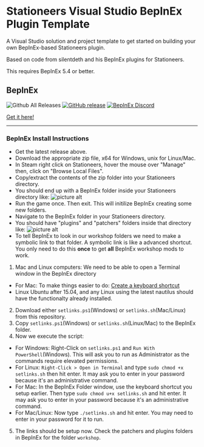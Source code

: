 ﻿# Stationeers Visual Studio BepInEx Plugin Template #
A Visual Studio solution and project template to get started on building your own BepInEx-based Stationeers plugin.

Based on code from silentdeth and his BepInEx plugins for Stationeers.



This requires BepInEx 5.4 or better.

## BepInEx ##
![Github All Releases](https://img.shields.io/github/downloads/bepinex/bepinex/total.svg)
[![GitHub release](https://img.shields.io/github/release/bepinex/bepinex.svg)](https://github.com/BepInEx/BepInEx/releases/latest)
[![BepInEx Discord](https://user-images.githubusercontent.com/7288322/34429117-c74dbd12-ecb8-11e7-896d-46369cd0de5b.png)](https://discord.gg/MpFEDAg)

[Get it here!](https://github.com/BepInEx/BepInEx/releases/latest)

---

### BepInEx Install Instructions ###
* Get the latest release above.
* Download the appropriate zip file, x64 for Windows, unix for Linux/Mac.
* In Steam right click on Stationeers, hover the mouse over "Manage" then, click on "Browse Local Files".
* Copy/extract the contents of the zip folder into your Stationeers directory.
* You should end up with a BepInEx folder inside your Stationeers directory like: ![picture alt](https://i.imgur.com/PpS9gCl.png)
* Run the game once. Then exit. This will initilize BepInEx creating some new folders.
* Navigate to the BepInEx folder in your Stationeers directory.
* You should have "plugins" and "patchers" folders inside that directory like: ![picture alt](https://i.imgur.com/JRwmSie.png)
* To tell BepInEx to look in our workshop folders we need to make a symbolic link to that folder. A symbolic link is like a advanced shortcut. You only need to do this **once** to get **all** BepInEx workshop mods to work. 
1) Mac and Linux computers: We need to be able to open a Terminal window in the BepInEx directory
  * For Mac: To make things easier to do: [Create a keyboard shortcut](https://www.maketecheasier.com/launch-terminal-current-folder-mac/)
  * Linux Ubuntu after 15.04, and any Linux using the latest nautilus should have the functionalty already installed.
2) Download either `setlinks.ps1`(Windows) or `setlinks.sh`(Mac/Linux) from this repository.
3) Copy `setlinks.ps1`(Windows) or `setlinks.sh`(Linux/Mac) to the BepInEx folder.
4) Now we execute the script:
  * For Windows: Right-Click on `setlinks.ps1` and `Run With PowerShell`(Windows). This will ask you to run as Administrator as the commands require elevated permissions.
  * For Linux: `Right-Click > Open in Terminal` and type `sudo chmod +x setlinks.sh` then hit enter. It may ask you to enter in your password because it's an administrative command.
  * For Mac: In the BepInEx Folder window, use the keyboard shortcut you setup earlier. Then type `sudo chmod u+x setlinks.sh` and hit enter. It may ask you to enter in your password because it's an administrative command.
  * For Mac/Linux: Now type `./setlinks.sh` and hit enter. You may need to enter in your password for it to run.
5) The links should be setup now. Check the patchers and plugins folders in BepInEx for the folder `workshop`.


